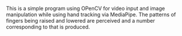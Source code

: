 This is a simple program using OPenCV for video input and image manipulation while using hand tracking via MediaPipe. The patterns of fingers being raised and lowered are perceived and a number corresponding to that is produced.
